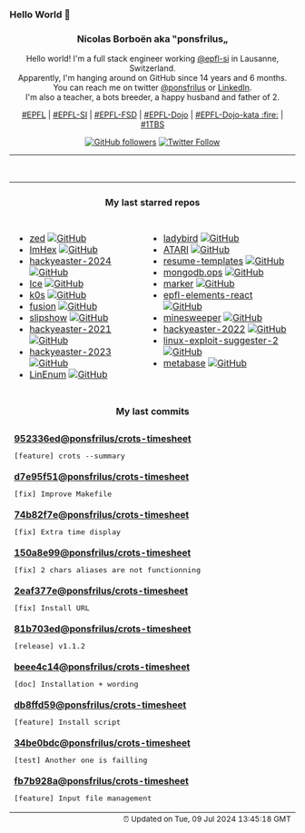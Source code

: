 ### Hello World 👋

<p align="center">
  <!-- use https://avatars.githubusercontent.com/u/176002?v=4 for your default github picture 
  <img src="https://raw.githubusercontent.com/ponsfrilus/ponsfrilus/master/img/ponsfrilus.png" title="Nicolas Borboën aka ‟ponsfrilus„" alt="Nicolas Borboën aka ‟ponsfrilus„" /> -->
  <h3 align="center">
    Nicolas Borboën aka ‟ponsfrilus„
  </h3>
  <p align="center">
    Hello world! I'm a full stack engineer working <a href="https://github.com/epfl-si">@epfl-si</a> in Lausanne, Switzerland.
    <br />Apparently, I'm hanging around on GitHub since 14 years and 6 months.
    <br />You can reach me on twitter <a href="https://twitter.com/ponsfrilus">@ponsfrilus</a> or <a href="http://linkedin.com/in/nicolasborboen">LinkedIn</a>.
    <br />I'm also a teacher, a bots breeder, a happy husband and father of 2.
  </p>
  <p align="center">
    <a href="https://www.epfl.ch">#EPFL</a> | 
    <a href="https://github.com/epfl-si/">#EPFL-SI</a> | 
    <a href="https://github.com/epfl-fsd">#EPFL-FSD</a> | 
    <a href="https://github.com/topics/epfl-dojo">#EPFL-Dojo</a> | 
    <a href="https://github.com/topics/epfl-dojo-kata">#EPFL-Dojo-kata :fire:</a> | 
    <a href="https://en.wikipedia.org/wiki/Indentation_style#Variant:_1TBS_(OTBS)">#1TBS</a>
  </p>
  <p align="center">
    <a href="https://github.com/ponsfrilus"><img alt="GitHub followers" src="https://img.shields.io/github/followers/ponsfrilus?label=Follow%20me%20on%20github&style=social"></a>
    <a href="https://twitter.com/ponsfrilus"><img alt="Twitter Follow" src="https://img.shields.io/twitter/follow/ponsfrilus?label=follow%20me%20on%20twitter&style=social"></a>
  </p>
  </p><hr><table align="center">
<tr>
<td colspan="2" align="center"><h4>My last starred repos</h4></td>
</tr>
<tr>
<td valign="top">
<ul>
<li>
<a href="https://github.com/zed-industries/zed" title="Code at the speed of thought – Zed is a high-performance, multiplayer code editor from the creators of Atom and Tree-sitter." target="_blank">zed</a>&nbsp;<a href="https://github.com/zed-industries/zed" title="Code at the speed of thought – Zed is a high-performance, multiplayer code editor from the creators of Atom and Tree-sitter." target="_blank"><img src="https://img.shields.io/github/stars/zed-industries/zed?style=social" alt="GitHub"></a>
</li>
<li>
<a href="https://github.com/WerWolv/ImHex" title="🔍 A Hex Editor for Reverse Engineers, Programmers and people who value their retinas when working at 3 AM." target="_blank">ImHex</a>&nbsp;<a href="https://github.com/WerWolv/ImHex" title="🔍 A Hex Editor for Reverse Engineers, Programmers and people who value their retinas when working at 3 AM." target="_blank"><img src="https://img.shields.io/github/stars/WerWolv/ImHex?style=social" alt="GitHub"></a>
</li>
<li>
<a href="https://github.com/PhilippSieber/hackyeaster-2024" title="null" target="_blank">hackyeaster-2024</a>&nbsp;<a href="https://github.com/PhilippSieber/hackyeaster-2024" title="null" target="_blank"><img src="https://img.shields.io/github/stars/PhilippSieber/hackyeaster-2024?style=social" alt="GitHub"></a>
</li>
<li>
<a href="https://github.com/jordanbaird/Ice" title="Powerful menu bar manager for macOS" target="_blank">Ice</a>&nbsp;<a href="https://github.com/jordanbaird/Ice" title="Powerful menu bar manager for macOS" target="_blank"><img src="https://img.shields.io/github/stars/jordanbaird/Ice?style=social" alt="GitHub"></a>
</li>
<li>
<a href="https://github.com/k0sproject/k0s" title="k0s - The Zero Friction Kubernetes" target="_blank">k0s</a>&nbsp;<a href="https://github.com/k0sproject/k0s" title="k0s - The Zero Friction Kubernetes" target="_blank"><img src="https://img.shields.io/github/stars/k0sproject/k0s?style=social" alt="GitHub"></a>
</li>
<li>
<a href="https://github.com/0x2E/fusion" title="A lightweight, self-hosted friendly RSS aggregator and reader" target="_blank">fusion</a>&nbsp;<a href="https://github.com/0x2E/fusion" title="A lightweight, self-hosted friendly RSS aggregator and reader" target="_blank"><img src="https://img.shields.io/github/stars/0x2E/fusion?style=social" alt="GitHub"></a>
</li>
<li>
<a href="https://github.com/panglesd/slipshow" title="An engine for displaying slips, the next-gen version of slides" target="_blank">slipshow</a>&nbsp;<a href="https://github.com/panglesd/slipshow" title="An engine for displaying slips, the next-gen version of slides" target="_blank"><img src="https://img.shields.io/github/stars/panglesd/slipshow?style=social" alt="GitHub"></a>
</li>
<li>
<a href="https://github.com/PhilippSieber/hackyeaster-2021" title="null" target="_blank">hackyeaster-2021</a>&nbsp;<a href="https://github.com/PhilippSieber/hackyeaster-2021" title="null" target="_blank"><img src="https://img.shields.io/github/stars/PhilippSieber/hackyeaster-2021?style=social" alt="GitHub"></a>
</li>
<li>
<a href="https://github.com/PhilippSieber/hackyeaster-2023" title="null" target="_blank">hackyeaster-2023</a>&nbsp;<a href="https://github.com/PhilippSieber/hackyeaster-2023" title="null" target="_blank"><img src="https://img.shields.io/github/stars/PhilippSieber/hackyeaster-2023?style=social" alt="GitHub"></a>
</li>
<li>
<a href="https://github.com/rebootuser/LinEnum" title="Scripted Local Linux Enumeration & Privilege Escalation Checks" target="_blank">LinEnum</a>&nbsp;<a href="https://github.com/rebootuser/LinEnum" title="Scripted Local Linux Enumeration & Privilege Escalation Checks" target="_blank"><img src="https://img.shields.io/github/stars/rebootuser/LinEnum?style=social" alt="GitHub"></a>
</li>
</ul>
<img width="450" height="1" /></td>
<td valign="top">
<ul>
<li>
<a href="https://github.com/LadybirdBrowser/ladybird" title="Truly independent web browser" target="_blank">ladybird</a>&nbsp;<a href="https://github.com/LadybirdBrowser/ladybird" title="Truly independent web browser" target="_blank"><img src="https://img.shields.io/github/stars/LadybirdBrowser/ladybird?style=social" alt="GitHub"></a>
</li>
<li>
<a href="https://github.com/epfl-si/ATARI" title="Code source for atari.epfl.ch" target="_blank">ATARI</a>&nbsp;<a href="https://github.com/epfl-si/ATARI" title="Code source for atari.epfl.ch" target="_blank"><img src="https://img.shields.io/github/stars/epfl-si/ATARI?style=social" alt="GitHub"></a>
</li>
<li>
<a href="https://github.com/r-engineeringresumes/resume-templates" title="r/EngineeringResumes Resume Templates" target="_blank">resume-templates</a>&nbsp;<a href="https://github.com/r-engineeringresumes/resume-templates" title="r/EngineeringResumes Resume Templates" target="_blank"><img src="https://img.shields.io/github/stars/r-engineeringresumes/resume-templates?style=social" alt="GitHub"></a>
</li>
<li>
<a href="https://github.com/epfl-si/mongodb.ops" title="Ansible automation and other “ops” assets for the MongoDB hosting service" target="_blank">mongodb.ops</a>&nbsp;<a href="https://github.com/epfl-si/mongodb.ops" title="Ansible automation and other “ops” assets for the MongoDB hosting service" target="_blank"><img src="https://img.shields.io/github/stars/epfl-si/mongodb.ops?style=social" alt="GitHub"></a>
</li>
<li>
<a href="https://github.com/VikParuchuri/marker" title="Convert PDF to markdown quickly with high accuracy" target="_blank">marker</a>&nbsp;<a href="https://github.com/VikParuchuri/marker" title="Convert PDF to markdown quickly with high accuracy" target="_blank"><img src="https://img.shields.io/github/stars/VikParuchuri/marker?style=social" alt="GitHub"></a>
</li>
<li>
<a href="https://github.com/epfl-si/epfl-elements-react" title="React bindings for https://epfl-si.github.io/elements" target="_blank">epfl-elements-react</a>&nbsp;<a href="https://github.com/epfl-si/epfl-elements-react" title="React bindings for https://epfl-si.github.io/elements" target="_blank"><img src="https://img.shields.io/github/stars/epfl-si/epfl-elements-react?style=social" alt="GitHub"></a>
</li>
<li>
<a href="https://github.com/Imbwbl/minesweeper" title="null" target="_blank">minesweeper</a>&nbsp;<a href="https://github.com/Imbwbl/minesweeper" title="null" target="_blank"><img src="https://img.shields.io/github/stars/Imbwbl/minesweeper?style=social" alt="GitHub"></a>
</li>
<li>
<a href="https://github.com/PhilippSieber/hackyeaster-2022" title="null" target="_blank">hackyeaster-2022</a>&nbsp;<a href="https://github.com/PhilippSieber/hackyeaster-2022" title="null" target="_blank"><img src="https://img.shields.io/github/stars/PhilippSieber/hackyeaster-2022?style=social" alt="GitHub"></a>
</li>
<li>
<a href="https://github.com/jondonas/linux-exploit-suggester-2" title="Next-Generation Linux Kernel Exploit Suggester" target="_blank">linux-exploit-suggester-2</a>&nbsp;<a href="https://github.com/jondonas/linux-exploit-suggester-2" title="Next-Generation Linux Kernel Exploit Suggester" target="_blank"><img src="https://img.shields.io/github/stars/jondonas/linux-exploit-suggester-2?style=social" alt="GitHub"></a>
</li>
<li>
<a href="https://github.com/metabase/metabase" title="The simplest, fastest way to get business intelligence and analytics to everyone in your company :yum:" target="_blank">metabase</a>&nbsp;<a href="https://github.com/metabase/metabase" title="The simplest, fastest way to get business intelligence and analytics to everyone in your company :yum:" target="_blank"><img src="https://img.shields.io/github/stars/metabase/metabase?style=social" alt="GitHub"></a>
</li>
</ul>
<img width="450" height="1" /></td>
</tr>
<tr>
<td colspan="2" align="center"><h4>My last commits</h4></td>
</tr>
<tr>
        <td colspan="2">
          <div><strong><a href="https://api.github.com/repos/ponsfrilus/crots-timesheet/commits/952336ede991f037698326e8e0a6d593808f4a1a" title="2024-07-06T17:53:31.000+02:00" target="_blank">952336ed</a><a href="https://github.com/ponsfrilus">@ponsfrilus</a><a href="https://github.com/ponsfrilus/crots-timesheet" title="CLI tools to manage my timesheet">/crots-timesheet</a></strong></div>
          <pre>[feature] crots --summary</pre>
        </td>
        </tr><tr>
        <td colspan="2">
          <div><strong><a href="https://api.github.com/repos/ponsfrilus/crots-timesheet/commits/d7e95f512c9dcb17cc8bf95357ae2c396d5d83f0" title="2024-07-06T17:53:02.000+02:00" target="_blank">d7e95f51</a><a href="https://github.com/ponsfrilus">@ponsfrilus</a><a href="https://github.com/ponsfrilus/crots-timesheet" title="CLI tools to manage my timesheet">/crots-timesheet</a></strong></div>
          <pre>[fix] Improve Makefile</pre>
        </td>
        </tr><tr>
        <td colspan="2">
          <div><strong><a href="https://api.github.com/repos/ponsfrilus/crots-timesheet/commits/74b82f7ec67d7a65f950551677a7122da653b126" title="2024-07-06T16:36:13.000+02:00" target="_blank">74b82f7e</a><a href="https://github.com/ponsfrilus">@ponsfrilus</a><a href="https://github.com/ponsfrilus/crots-timesheet" title="CLI tools to manage my timesheet">/crots-timesheet</a></strong></div>
          <pre>[fix] Extra time display</pre>
        </td>
        </tr><tr>
        <td colspan="2">
          <div><strong><a href="https://api.github.com/repos/ponsfrilus/crots-timesheet/commits/150a8e99000d5d41de845011e1033494ba4eae2d" title="2024-07-06T14:54:13.000+02:00" target="_blank">150a8e99</a><a href="https://github.com/ponsfrilus">@ponsfrilus</a><a href="https://github.com/ponsfrilus/crots-timesheet" title="CLI tools to manage my timesheet">/crots-timesheet</a></strong></div>
          <pre>[fix] 2 chars aliases are not functionning</pre>
        </td>
        </tr><tr>
        <td colspan="2">
          <div><strong><a href="https://api.github.com/repos/ponsfrilus/crots-timesheet/commits/2eaf377ef564743ff8bcc1de6732243b6148ec64" title="2024-07-06T14:52:44.000+02:00" target="_blank">2eaf377e</a><a href="https://github.com/ponsfrilus">@ponsfrilus</a><a href="https://github.com/ponsfrilus/crots-timesheet" title="CLI tools to manage my timesheet">/crots-timesheet</a></strong></div>
          <pre>[fix] Install URL</pre>
        </td>
        </tr><tr>
        <td colspan="2">
          <div><strong><a href="https://api.github.com/repos/ponsfrilus/crots-timesheet/commits/81b703ede1e9a4151df33c6329a3a2da53c9d7a5" title="2024-07-06T14:46:19.000+02:00" target="_blank">81b703ed</a><a href="https://github.com/ponsfrilus">@ponsfrilus</a><a href="https://github.com/ponsfrilus/crots-timesheet" title="CLI tools to manage my timesheet">/crots-timesheet</a></strong></div>
          <pre>[release] v1.1.2</pre>
        </td>
        </tr><tr>
        <td colspan="2">
          <div><strong><a href="https://api.github.com/repos/ponsfrilus/crots-timesheet/commits/beee4c14b7f773d5c55166dfda240799c4e19d16" title="2024-07-06T14:37:17.000+02:00" target="_blank">beee4c14</a><a href="https://github.com/ponsfrilus">@ponsfrilus</a><a href="https://github.com/ponsfrilus/crots-timesheet" title="CLI tools to manage my timesheet">/crots-timesheet</a></strong></div>
          <pre>[doc] Installation + wording</pre>
        </td>
        </tr><tr>
        <td colspan="2">
          <div><strong><a href="https://api.github.com/repos/ponsfrilus/crots-timesheet/commits/db8ffd59433fe613a6a9163cf82cae23d70d2f57" title="2024-07-06T14:36:52.000+02:00" target="_blank">db8ffd59</a><a href="https://github.com/ponsfrilus">@ponsfrilus</a><a href="https://github.com/ponsfrilus/crots-timesheet" title="CLI tools to manage my timesheet">/crots-timesheet</a></strong></div>
          <pre>[feature] Install script</pre>
        </td>
        </tr><tr>
        <td colspan="2">
          <div><strong><a href="https://api.github.com/repos/ponsfrilus/crots-timesheet/commits/34be0bdc9208d6c2a3268626d8dd180fc4a10de5" title="2024-07-06T14:36:25.000+02:00" target="_blank">34be0bdc</a><a href="https://github.com/ponsfrilus">@ponsfrilus</a><a href="https://github.com/ponsfrilus/crots-timesheet" title="CLI tools to manage my timesheet">/crots-timesheet</a></strong></div>
          <pre>[test] Another one is failling</pre>
        </td>
        </tr><tr>
        <td colspan="2">
          <div><strong><a href="https://api.github.com/repos/ponsfrilus/crots-timesheet/commits/fb7b928a0cf059648afdf14f3ba81f605c07ae7c" title="2024-07-06T14:36:09.000+02:00" target="_blank">fb7b928a</a><a href="https://github.com/ponsfrilus">@ponsfrilus</a><a href="https://github.com/ponsfrilus/crots-timesheet" title="CLI tools to manage my timesheet">/crots-timesheet</a></strong></div>
          <pre>[feature] Input file management</pre>
        </td>
        </tr><tfoot>
<tr>
<td colspan="2" align="right">
<img width="900" height="1" />
<small>⏰ Updated on Tue, 09 Jul 2024 13:45:18 GMT</small>
</td>
</tr>
</tfoot>
<br />
</table>
